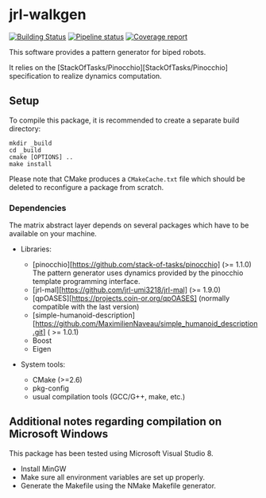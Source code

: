 jrl-walkgen
===========

[![Building Status](https://travis-ci.org/stack-of-tasks/jrl-walkgen.svg?branch=master)](https://travis-ci.org/stack-of-tasks/jrl-walkgen)
[![Pipeline status](https://gepgitlab.laas.fr/stack-of-tasks/jrl-walkgen/badges/master/pipeline.svg)](https://gepgitlab.laas.fr/stack-of-tasks/jrl-walkgen/commits/master)
[![Coverage report](https://gepgitlab.laas.fr/stack-of-tasks/jrl-walkgen/badges/master/coverage.svg?job=doc-coverage)](http://projects.laas.fr/gepetto/doc/stack-of-tasks/jrl-walkgen/master/coverage/)

This software provides a pattern generator for biped robots.

It relies on the [StackOfTasks/Pinocchio][StackOfTasks/Pinocchio]
specification to realize dynamics computation.


Setup
-----

To compile this package, it is recommended to create a separate build
directory:

    mkdir _build
    cd _build
    cmake [OPTIONS] ..
    make install

Please note that CMake produces a `CMakeCache.txt` file which should
be deleted to reconfigure a package from scratch.


### Dependencies

The matrix abstract layer depends on several packages which
have to be available on your machine.

 - Libraries:
   - [pinocchio][https://github.com/stack-of-tasks/pinocchio] (>= 1.1.0)
     The pattern generator uses dynamics provided by the pinocchio template
   programming interface.
   - [jrl-mal][https://github.com/jrl-umi3218/jrl-mal] (>= 1.9.0)
   - [qpOASES][https://projects.coin-or.org/qpOASES] (normally compatible with
   the last version)
   - [simple-humanoid-description][https://github.com/MaximilienNaveau/simple_humanoid_description.git] ( >= 1.0.1)
   - Boost
   - Eigen

 - System tools:
   - CMake (>=2.6)
   - pkg-config
   - usual compilation tools (GCC/G++, make, etc.)



Additional notes regarding compilation on Microsoft Windows
-----------------------------------------------------------

This package has been tested using Microsoft Visual Studio 8.

 - Install MinGW
 - Make sure all environment variables are set up properly.
 - Generate the Makefile using the NMake Makefile generator.
